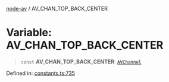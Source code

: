 [node-av](../globals.md) / AV\_CHAN\_TOP\_BACK\_CENTER

# Variable: AV\_CHAN\_TOP\_BACK\_CENTER

> `const` **AV\_CHAN\_TOP\_BACK\_CENTER**: [`AVChannel`](../type-aliases/AVChannel.md)

Defined in: [constants.ts:735](https://github.com/seydx/av/blob/f8631fc881b394300b1479f511d55cf1c370a87f/src/constants/constants.ts#L735)
